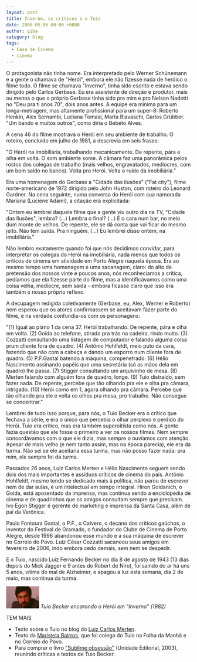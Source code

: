 ```yaml
---
layout: post
title: Inverno, os críticos e o Tuio
date: 2008-05-06 00:00 +0000
author: giba
category: blog
tags:
  - Casa de Cinema
  - cinema
---
```


O protagonista não tinha nome. Era interpretado pelo Werner Schünemann e a gente o chamava de "Herói", embora ele não fizesse nada de heróico o filme todo. O filme se chamava "Inverno", tinha sido escrito e estava sendo dirigido pelo Carlos Gerbase. Eu era assistente de direção e produtor, mais ou menos o que o próprio Gerbase tinha sido pra mim e pro Nelson Nadotti no "Deu pra ti anos 70", dois anos antes. A equipe era mínima para um longa-metragem, mas altamente profissional para um super-8: Roberto Henkin, Alex Sernambi, Luciana Tomasi, Marta Biavaschi, Garlos Grübber. "Um bando e muitos outros", como diria o Bebeto Alves.

A cena 46 do filme mostrava o Herói em seu ambiente de trabalho. O roteiro, concluído em julho de 1981, a descrevia em seis frases:

"O Herói na imobiliária, trabalhando mecanicamente. De repente, pára e olha em volta. O som ambiente some. A câmara faz uma panorâmica pelos rostos dos colegas de trabalho (mais velhos, engravatados, medíocres, com um bom saldo no banco). Volta pro Herói. Volta o ruído da imobiliária."

Era uma homenagem do Gerbase a "Cidade das ilusões" ("Fat city"), filme norte-americano de 1972 dirigido pelo John Huston, com roteiro do Leonard Gardner. Na cena seguinte, numa conversa do Herói com sua namorada Mariana (Luciene Adami), a citação era explicitada:

"Ontem eu lembrei daquele filme que a gente viu outro dia na TV, "Cidade das Ilusões", lembra? (...) Lembra o final? (...) É o cara num bar, no meio dum monte de velhos. De repente, ele se dá conta que vai ficar do mesmo jeito. Não tem saída. Pra ninguém. (...) Eu lembrei disso ontem, na imobiliária."

Não lembro exatamente quando foi que nós decidimos convidar, para interpretar os colegas do Herói na imobiliária, nada menos que todos os críticos de cinema em atividade em Porto Alegre naquela época. Era ao mesmo tempo uma homenagem e uma sacanagem, claro: do alto da pretensão dos nossos vinte e poucos anos, nós reconhecíamos a crítica, pedíamos que ela fizesse parte do filme, mas a identificávamos como uma coisa velha, medíocre, sem saída - embora ficasse claro que isso era também o nosso próprio reflexo.

A decupagem redigida coletivamente (Gerbase, eu, Alex, Werner e Roberto) nem esperou que os atores confirmassem se aceitavam fazer parte do filme, e na verdade confundia-os com os personagens:

"(1) Igual ao plano 1 da cena 37. Herói trabalhando. De repente, pára e olha em volta. (2) Goida ao telefone, atirado pra trás na cadeira, rindo muito. (3) Cozzatti consultando uma listagem de computador e falando alguma coisa prum cliente fora de quadro. (4) Antônio Hohlfeldt, meio puto da cara, fazendo que não com a cabeça e dando um esporro num cliente fora de quadro. (5) P.F.Gastal batendo a máquina, compenetrado. (6) Hélio Nascimento assinando papéis que uma secretária (só as mãos dela em quadro) lhe passa. (7) Stigger consultando um arquivinho de mesa. (8) Merten falando com alguém fora de quadro, longe. (9) Tuio distraído, sem fazer nada. De repente, percebe que tão olhando pra ele e olha pra câmara, intrigado. (10) Herói como em 1, agora olhando pra câmara. Percebe que tão olhando pra ele e volta os olhos pra mesa, pro trabalho. Não consegue se concentrar."

Lembrei de tudo isso porque, para nós, o Tuio Becker era o crítico que fechava a série, e era o único que percebia o olhar perplexo e perdido do Herói. Tuio era crítico, mas era também superoitista como nós. A gente fazia questão que ele fosse o primeiro a ver os nossos filmes. Nem sempre concordávamos com o que ele dizia, mas sempre o ouvíamos com atenção. Apesar de mais velho (e nem tanto assim, mas na época parecia), ele era da turma. Não sei se ele aceitaria essa turma, mas não posso fazer nada: pra mim, ele sempre foi da turma.

Passados 26 anos, Luiz Carlos Merten e Hélio Nascimento seguem sendo dois dos mais importantes e assíduos críticos de cinema do país. Antônio Hohlfeldt, mesmo tendo se dedicado mais à política, não parou de escrever nem de dar aulas, é um intelectual em tempo integral. Hiron Goidanich, o Goida, está aposentado da imprensa, mas continua sendo a enciclopédia de cinema e de quadrinhos que os amigos consultam sempre que precisam. Ivo Egon Stigger é gerente de marketing e imprensa da Santa Casa, além de pai da Verônica.

Paulo Fontoura Gastal, o P.F., o Calvero, o decano dos críticos gaúchos, o inventor do Festival de Gramado, o fundador do Clube de Cinema de Porto Alegre, desde 1996 abandonou esse mundo e a sua máquina de escrever no Correio do Povo. Luiz César Cozzatti sacaneou seus amigos em fevereiro de 2006, indo embora cedo demais, sem nem se despedir.

E o Tuio, nascido Luiz Fernando Becker no dia 8 de agosto de 1943 (13 dias depois do Mick Jagger e 9 antes do Robert de Niro), foi saindo do ar há uns 5 anos, vítima do mal de Alzheimer, e apagou a luz esta semana, dia 2 de maio, mas continua da turma.

![](/uploads/2008/tuio.jpg)
_Tuio Becker encarando o Herói em "Inverno" (1982)_

TEM MAIS

- Texto sobre o Tuio no blog do [Luiz Carlos Merten](http://blogs.estadao.com.br/luiz-carlos-merten/tuio-becker/).
- Texto da [Maristela Bairros](http://coletiva.dominiotemporario.com/site/coluna_detalhe.php?idColuna=1392), que foi colega do Tuio na Folha da Manhã e no Correio do Povo.
- Para comprar o livro ["Sublime obsessão"](http://www.2001video.com.br/detalhes_produto_extra_livros.asp?produto=6609) (Unidade Editorial, 2003), reunindo críticas e textos de Tuio Becker.
